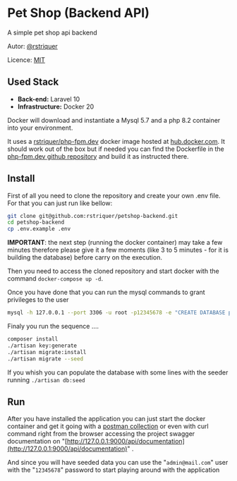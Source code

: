 # Pet Shop (Backend API)

A simple pet shop api backend

Autor: [@rstriquer](https://gist.io/@rstriquer/4e8012db1a55bebdc99672d2d178bbaa/)

Licence: [MIT](https://choosealicense.com/licenses/mit/)

## Used Stack

-   **Back-end:** Laravel 10
-   **Infrastructure:** Docker 20

Docker will download and instantiate a Mysql 5.7 and a php 8.2 container into
your environment.

It uses a [rstriquer/php-fpm.dev](https://hub.docker.com/r/rstriquer/php-fpm.dev)
docker image hosted at [hub.docker.com](https://hub.docker.com). It should work
out of the box but if needed you can find the Dockerfile in the
[php-fpm.dev github repository](https://github.com/rstriquer/docker-dev.php-fpm/tree/8.2-dev)
and build it as instructed there.

## Install

First of all you need to clone the repository and create your own .env file. For that you can just run like bellow:

```bash
git clone git@github.com:rstriquer/petshop-backend.git
cd petshop-backend
cp .env.example .env
```

**IMPORTANT**: the next step (running the docker container) may take a few minutes therefore please give it a few moments (like 3 to 5 minutes - for it is building the database) before carry on the execution.

Then you need to access the cloned repository and start docker with the command `docker-compose up -d`.

Once you have done that you can run the mysql commands to grant privileges to the user

```bash
mysql -h 127.0.0.1 --port 3306 -u root -p12345678 -e "CREATE DATABASE petshop_dev; GRANT ALL PRIVILEGES ON petshop_dev.* TO 'petshop'@'%' IDENTIFIED BY '12345678';"
```

Finaly you run the sequence ....

```bash
composer install
./artisan key:generate
./artisan migrate:install
./artisan migrate --seed
```

If you whish you can populate the database with some lines with the seeder running `./artisan db:seed`

## Run

After you have installed the application you can just start the docker container
and get it going with a
[postman collection](https://www.c-sharpcorner.com/article/import-swagger-apis-into-postman-collection/)
or even with curl command right from the browser accessing the project swagger
documentation on
"[http://127.0.0.1:9000/api/documentation](http://127.0.0.1:9000/api/documentation)"
.

And since you will have seeded data you can use the "`admin@mail.com`" user
with the "`12345678`" password to start playing around with the application
